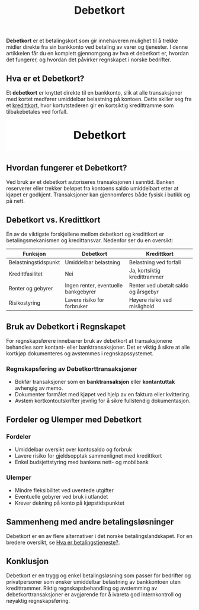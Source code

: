 ﻿---
title: "Debetkort"
meta_title: "Debetkort"
meta_description: '**Debetkort** er et betalingskort som gir innehaveren mulighet til å trekke midler direkte fra sin bankkonto ved betaling av varer og tjenester. I denne artikk...'
slug: debetkort
type: blog
layout: pages/single
---

**Debetkort** er et betalingskort som gir innehaveren mulighet til å trekke midler direkte fra sin bankkonto ved betaling av varer og tjenester. I denne artikkelen får du en komplett gjennomgang av hva et debetkort er, hvordan det fungerer, og hvordan det påvirker regnskapet i norske bedrifter.

## Hva er et Debetkort?

Et **debetkort** er knyttet direkte til en bankkonto, slik at alle transaksjoner med kortet medfører umiddelbar belastning på kontoen. Dette skiller seg fra et [kredittkort](/blogs/regnskap/hva-er-kredittkort "Hva er Kredittkort? En Guide til Kortbetaling og Regnskapsføring"), hvor kortutstederen gir en kortsiktig kredittramme som tilbakebetales ved forfall.

![Debetkort](debetkort-image.svg)

## Hvordan fungerer et Debetkort?

Ved bruk av et debetkort autoriseres transaksjonen i sanntid. Banken reserverer eller trekker beløpet fra kontoens saldo umiddelbart etter at kjøpet er godkjent. Transaksjoner kan gjennomføres både fysisk i butikk og på nett.

## Debetkort vs. Kredittkort

En av de viktigste forskjellene mellom debetkort og kredittkort er betalingsmekanismen og kredittansvar. Nedenfor ser du en oversikt:

| Funksjon               | Debetkort                                            | Kredittkort                                                           |
|------------------------|------------------------------------------------------|-----------------------------------------------------------------------|
| Belastningstidspunkt   | Umiddelbar belastning                                | Belastning ved forfall                                                |
| Kredittfasilitet        | Nei                                                  | Ja, kortsiktig kredittrammer                                           |
| Renter og gebyrer       | Ingen renter, eventuelle bankgebyrer                | Renter ved ubetalt saldo og årsgebyr                                   |
| Risikostyring           | Lavere risiko for forbruker                          | Høyere risiko ved mislighold                                          |

## Bruk av Debetkort i Regnskapet

For regnskapsførere innebærer bruk av debetkort at transaksjonene behandles som kontant- eller banktransaksjoner. Det er viktig å sikre at alle kortkjøp dokumenteres og avstemmes i regnskapssystemet.

### Regnskapsføring av Debetkorttransaksjoner

* Bokfør transaksjoner som en **banktransaksjon** eller **kontantuttak** avhengig av memo.
* Dokumenter formålet med kjøpet ved hjelp av en faktura eller kvittering.
* Avstem kortkontoutskrifter jevnlig for å sikre fullstendig dokumentasjon.

## Fordeler og Ulemper med Debetkort

### Fordeler

* Umiddelbar oversikt over kontosaldo og forbruk
* Lavere risiko for gjeldsopptak sammenlignet med kredittkort
* Enkel budsjettstyring med bankens nett- og mobilbank

### Ulemper

* Mindre fleksibilitet ved uventede utgifter
* Eventuelle gebyrer ved bruk i utlandet
* Krever dekning på konto på kjøpstidspunktet

## Sammenheng med andre betalingsløsninger

Debetkort er en av flere alternativer i det norske betalingslandskapet. For en bredere oversikt, se [Hva er betalingstjeneste?](/blogs/regnskap/betalingstjeneste "Hva er betalingstjeneste? Komplett Guide til Betalingstjenester i Norge").

## Konklusjon

Debetkort er en trygg og enkel betalingsløsning som passer for bedrifter og privatpersoner som ønsker umiddelbar belastning av bankkontoen uten kredittrammer. Riktig regnskapsbehandling og avstemming av debetkorttransaksjoner er avgjørende for å ivareta god internkontroll og nøyaktig regnskapsføring.











